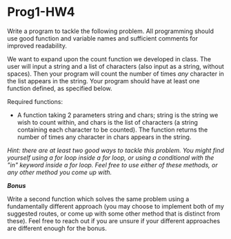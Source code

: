 # Prog1-HW4

Write a program to tackle the following problem. All programming should use good function and variable names and sufficient comments for improved readability.

We want to expand upon the count function we developed in class. The user will input a string and a list of characters (also input as a string, without spaces). Then your program will count the number of times *any* character in the list appears in the string. Your program should have at least one function defined, as specified below.

Required functions:
- A function taking 2 parameters string and chars; string is the string we wish to count within, and chars is the list of characters (a string containing each character to be counted). The function returns the number of times any character in chars appears in the string.

*Hint: there are at least two good ways to tackle this problem. You might find yourself using a for loop inside a for loop, or using a conditional with the "in" keyword inside a for loop. Feel free to use either of these methods, or any other method you come up with.*


***Bonus***

Write a second function which solves the same problem using a fundamentally different approach (you may choose to implement both of my suggested routes, or come up with some other method that is distinct from these). Feel free to reach out if you are unsure if your different approaches are different enough for the bonus.
